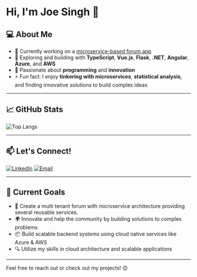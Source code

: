 # Hi, I'm Joe Singh 👋  

## 💻 About Me
- 🔭 Currently working on a [microservice-based forum app](https://github.com/gurjotsandher/forum-microservices)
- 🌱 Exploring and building with **TypeScript**, **Vue.js**, **Flask**, **.NET**, **Angular**, **Azure**, and **AWS**
- 💪 Passionate about **programming** and **innovation**
- ⚡ Fun fact: I enjoy **tinkering with microservices**, **statistical analysis**, and finding innovative solutions to build complex ideas

---

## 📈 GitHub Stats
![Top Langs](https://github-readme-stats.vercel.app/api/top-langs/?username=gurjotsandher&layout=compact&theme=dark&langs_count=6)

---

## 📫 Let's Connect!
[![LinkedIn](https://img.shields.io/badge/LinkedIn-0077B5?style=for-the-badge&logo=linkedin&logoColor=white)]([https://linkedin.com/in/joe-singh-developer](https://linkedin.com/in/joe-singh-developer))
[![Email](https://img.shields.io/badge/Email-D14836?style=for-the-badge&logo=gmail&logoColor=white)](mailto:joesingh144@gmail.com)

---

## 🎯 Current Goals
- 🚀 Create a multi tenant forum with microservice architecture providing several reusable services.
- 🌍 Innovate and help the community by building solutions to complex problems
- 📦 Build scalable backend systems using cloud native services like Azure & AWS
- 🔍 Utilize my skills in cloud architecture and scalable applications

---

Feel free to reach out or check out my projects! 😊
